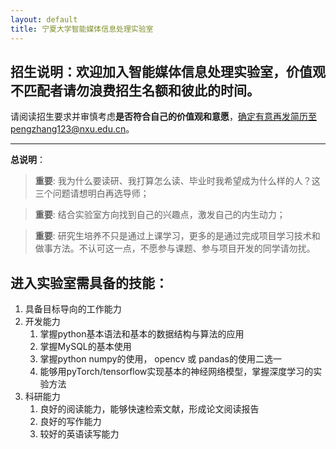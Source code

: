 ```yaml
---
layout: default
title: 宁夏大学智能媒体信息处理实验室
---
```

## 招生说明：欢迎加入智能媒体信息处理实验室，价值观不匹配者请勿浪费招生名额和彼此的时间。

请阅读招生要求并审慎考虑**是否符合自己的价值观和意愿**，确定有意再发简历至pengzhang123@nxu.edu.cn。

 ----------

**总说明**：

> **重要**: 我为什么要读研、我打算怎么读、毕业时我希望成为什么样的人？这三个问题请想明白再选导师；

> **重要**: 结合实验室方向找到自己的兴趣点，激发自己的内生动力；

> **重要**: 研究生培养不只是通过上课学习，更多的是通过完成项目学习技术和做事方法。不认可这一点，不愿参与课题、参与项目开发的同学请勿扰。

## 进入实验室需具备的技能：
1. 具备目标导向的工作能力
2. 开发能力
    1. 掌握python基本语法和基本的数据结构与算法的应用
    2. 掌握MySQL的基本使用
    3. 掌握python numpy的使用， opencv 或 pandas的使用二选一
    4. 能够用pyTorch/tensorflow实现基本的神经网络模型，掌握深度学习的实验方法
3. 科研能力
    1. 良好的阅读能力，能够快速检索文献，形成论文阅读报告
    2. 良好的写作能力
    3. 较好的英语读写能力
